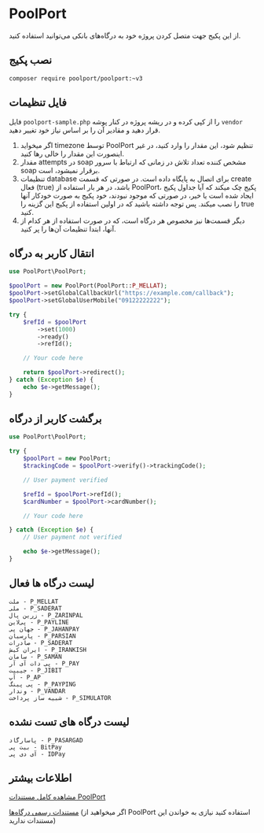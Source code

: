 # PoolPort
از این پکیج جهت متصل کردن پروژه خود به درگاه‌های بانکی می‌توانید استفاده کنید.

## نصب پکیج

```shell
composer require poolport/poolport:~v3
```

## فایل تنظیمات
فایل `poolport-sample.php` را از کپی کرده و در ریشه پروژه در کنار پوشه `vendor` قرار دهید و مقادیر آن را بر اساس نیاز خود تغییر دهید.

1. اگر میخواید timezone توسط PoolPort تنظیم شود، این مقدار را وارد کنید، در غیر اینصورت این مقدار را خالی رها کنید.
2. مقدار attempts در soap مشخص کننده تعداد تلاش در زمانی که ارتباط با سرور soap برقرار نمیشود، است.
3. تنظیمات database برای اتصال به پایگاه داده است. در صورتی که قسمت create فعال (true) باشد، در هر بار استفاده از PoolPort، پکیج چک میکند که آیا جداول پکیج ایجاد شده است یا خیر، در صورتی که موجود نبودند، خود پکیج به صورت خودکار آنها را نصب میکند. پس توجه داشته باشید که در اولین استفاده از پکیج این گزینه را true کنید.
4. دیگر قسمت‌ها نیز مخصوص هر درگاه است، که در صورت استفاده از هر کدام از آنها، ابتدا تنظیمات آن‌ها را پر کنید.

## انتقال کاربر به درگاه

```php
use PoolPort\PoolPort;

$poolPort = new PoolPort(PoolPort::P_MELLAT);
$poolPort->setGlobalCallbackUrl("https://example.com/callback");
$poolPort->setGlobalUserMobile("09122222222");

try {
    $refId = $poolPort
        ->set(1000)
        ->ready()
        ->refId();

    // Your code here

    return $poolPort->redirect();
} catch (Exception $e) {
    echo $e->getMessage();
}
```

## برگشت کاربر از درگاه

```php
use PoolPort\PoolPort;

try {
    $poolPort = new PoolPort;
    $trackingCode = $poolPort->verify()->trackingCode();

    // User payment verified

    $refId = $poolPort->refId();
    $cardNumber = $poolPort->cardNumber();

    // Your code here

} catch (Exception $e) {
    // User payment not verified

    echo $e->getMessage();
}
```

## لیست درگاه ها فعال
    ملت - P_MELLAT
    ملی - P_SADERAT
    زرین پال - P_ZARINPAL
    پی‌لاین - P_PAYLINE
    جهان پی - P_JAHANPAY
    پارسیان - P_PARSIAN
    صادرات - P_SADERAT
    ایران کیش - P_IRANKISH
    سامان - P_SAMAN
    پی‌ دات آی آر - P_PAY
    جیبیت - P_JIBIT
    آپ - P_AP
    پی پینگ - P_PAYPING
    وندار - P_VANDAR
    شبیه ساز پرداخت - P_SIMULATOR

## لیست درگاه های تست نشده
    پاسارگاد - P_PASARGAD
    بیت پی - BitPay
    آی دی پی - IDPay

## اطلاعات بیشتر
[مشاهده کامل مستندات PoolPort](http://poolport.github.io)

[مستندات رسمی درگاه‌ها](https://github.com/PoolPort/port-docs) (اگر میخواهید از PoolPort استفاده کنید نیازی به خواندن این مستندات ندارید) 
